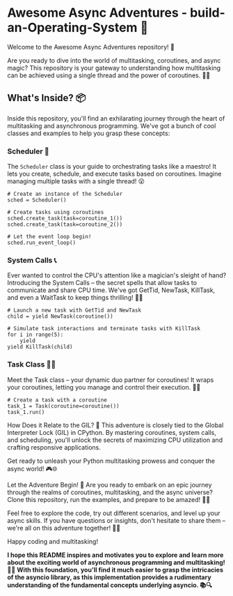 # Awesome Async Adventures - build-an-Operating-System 🚀

Welcome to the Awesome Async Adventures repository! 🎉 

Are you ready to dive into the world of multitasking, coroutines, and async magic? This repository is your gateway to understanding how multitasking can be achieved using a single thread and the power of coroutines. 🧙‍♂️

## What's Inside? 📦

Inside this repository, you'll find an exhilarating journey through the heart of multitasking and asynchronous programming. We've got a bunch of cool classes and examples to help you grasp these concepts:

### Scheduler 🔄

The `Scheduler` class is your guide to orchestrating tasks like a maestro! It lets you create, schedule, and execute tasks based on coroutines. Imagine managing multiple tasks with a single thread! 😮

```
# Create an instance of the Scheduler
sched = Scheduler()

# Create tasks using coroutines
sched.create_task(task=coroutine_1())
sched.create_task(task=coroutine_2())

# Let the event loop begin!
sched.run_event_loop()
```

### System Calls 📞
Ever wanted to control the CPU's attention like a magician's sleight of hand? Introducing the System Calls – the secret spells that allow tasks to communicate and share CPU time. We've got GetTid, NewTask, KillTask, and even a WaitTask to keep things thrilling! 🎩✨

```
# Launch a new task with GetTid and NewTask
child = yield NewTask(coroutine())

# Simulate task interactions and terminate tasks with KillTask
for i in range(5):
    yield
yield KillTask(child)
```

### Task Class 🏃‍♂️
Meet the Task class – your dynamic duo partner for coroutines! It wraps your coroutines, letting you manage and control their execution. 🦸‍♀️

```
# Create a task with a coroutine
task_1 = Task(coroutine=coroutine())
task_1.run()
```

How Does it Relate to the GIL? 🐍
This adventure is closely tied to the Global Interpreter Lock (GIL) in CPython. By mastering coroutines, system calls, and scheduling, you'll unlock the secrets of maximizing CPU utilization and crafting responsive applications.

Get ready to unleash your Python multitasking prowess and conquer the async world! 🎮🌐

Let the Adventure Begin! 🌟
Are you ready to embark on an epic journey through the realms of coroutines, multitasking, and the async universe? Clone this repository, run the examples, and prepare to be amazed! 🚀🔥

Feel free to explore the code, try out different scenarios, and level up your async skills. If you have questions or insights, don't hesitate to share them – we're all on this adventure together! 💬🤝

Happy coding and multitasking!


**I hope this README inspires and motivates you to explore and learn more about the exciting world of asynchronous programming and multitasking! 🚀🌟**
**With this foundation, you'll find it much easier to grasp the intricacies of the asyncio library, as this implementation provides a rudimentary understanding of the fundamental concepts underlying asyncio. 📚🔍**

